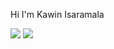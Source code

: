 Hi I'm Kawin Isaramala

<div>
  <img src="https://img.shields.io/badge/Instagram-pink?logo=instagram&logocolor=white">
  <img src="https://img.shields.io/badge/Facebook-blue?logo=facebook&logocolor=white">
</div>
